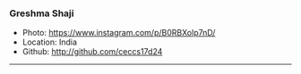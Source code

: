 ### Greshma Shaji
- Photo: https://www.instagram.com/p/B0RBXolp7nD/
- Location: India
- Github: http://github.com/ceccs17d24
***
